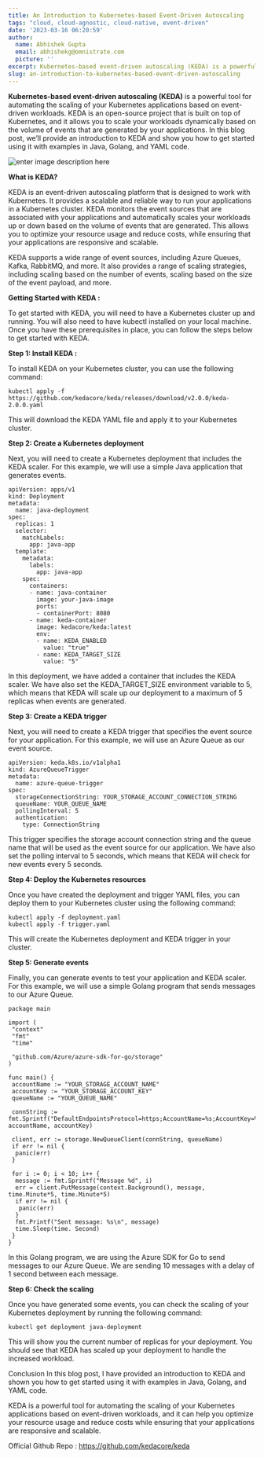 ```yaml
---
title: An Introduction to Kubernetes-based Event-Driven Autoscaling
tags: "cloud, cloud-agnostic, cloud-native, event-driven" 
date: '2023-03-16 06:20:59'
author:
  name: Abhishek Gupta
  email: abhishekg@omnistrate.com
  picture: ''
excerpt: Kubernetes-based event-driven autoscaling (KEDA) is a powerful tool for automating the scaling of your Kubernetes applications based on event-driven workloads.
slug: an-introduction-to-kubernetes-based-event-driven-autoscaling
---
```


**Kubernetes-based event-driven autoscaling (KEDA)** is a powerful tool for automating the scaling of your Kubernetes applications based on event-driven workloads. KEDA is an open-source project that is built on top of Kubernetes, and it allows you to scale your workloads dynamically based on the volume of events that are generated by your applications. In this blog post, we’ll provide an introduction to KEDA and show you how to get started using it with examples in Java, Golang, and YAML code.

![enter image description here][1]

**What is KEDA?**

KEDA is an event-driven autoscaling platform that is designed to work with Kubernetes. It provides a scalable and reliable way to run your applications in a Kubernetes cluster. KEDA monitors the event sources that are associated with your applications and automatically scales your workloads up or down based on the volume of events that are generated. This allows you to optimize your resource usage and reduce costs, while ensuring that your applications are responsive and scalable.

KEDA supports a wide range of event sources, including Azure Queues, Kafka, RabbitMQ, and more. It also provides a range of scaling strategies, including scaling based on the number of events, scaling based on the size of the event payload, and more.

**Getting Started with KEDA :**

To get started with KEDA, you will need to have a Kubernetes cluster up and running. You will also need to have kubectl installed on your local machine. Once you have these prerequisites in place, you can follow the steps below to get started with KEDA.

**Step 1: Install KEDA :**

To install KEDA on your Kubernetes cluster, you can use the following command:

    kubectl apply -f https://github.com/kedacore/keda/releases/download/v2.0.0/keda-2.0.0.yaml

This will download the KEDA YAML file and apply it to your Kubernetes cluster.

**Step 2: Create a Kubernetes deployment**

Next, you will need to create a Kubernetes deployment that includes the KEDA scaler. For this example, we will use a simple Java application that generates events.

    apiVersion: apps/v1
    kind: Deployment
    metadata:
      name: java-deployment
    spec:
      replicas: 1
      selector:
        matchLabels:
          app: java-app
      template:
        metadata:
          labels:
            app: java-app
        spec:
          containers:
          - name: java-container
            image: your-java-image
            ports:
            - containerPort: 8080
          - name: keda-container
            image: kedacore/keda:latest
            env:
            - name: KEDA_ENABLED
              value: "true"
            - name: KEDA_TARGET_SIZE
              value: "5"

In this deployment, we have added a container that includes the KEDA scaler. We have also set the KEDA_TARGET_SIZE environment variable to 5, which means that KEDA will scale up our deployment to a maximum of 5 replicas when events are generated.

**Step 3: Create a KEDA trigger**

Next, you will need to create a KEDA trigger that specifies the event source for your application. For this example, we will use an Azure Queue as our event source.

    apiVersion: keda.k8s.io/v1alpha1
    kind: AzureQueueTrigger
    metadata:
      name: azure-queue-trigger
    spec:
      storageConnectionString: YOUR_STORAGE_ACCOUNT_CONNECTION_STRING
      queueName: YOUR_QUEUE_NAME
      pollingInterval: 5
      authentication:
        type: ConnectionString

This trigger specifies the storage account connection string and the queue name that will be used as the event source for our application. We have also set the polling interval to 5 seconds, which means that KEDA will check for new events every 5 seconds.

**Step 4: Deploy the Kubernetes resources**

Once you have created the deployment and trigger YAML files, you can deploy them to your Kubernetes cluster using the following command:

    kubectl apply -f deployment.yaml
    kubectl apply -f trigger.yaml

This will create the Kubernetes deployment and KEDA trigger in your cluster.

**Step 5: Generate events**

Finally, you can generate events to test your application and KEDA scaler. For this example, we will use a simple Golang program that sends messages to our Azure Queue.

    package main
    
    import (
     "context"
     "fmt"
     "time"
    
     "github.com/Azure/azure-sdk-for-go/storage"
    )
    
    func main() {
     accountName := "YOUR_STORAGE_ACCOUNT_NAME"
     accountKey := "YOUR_STORAGE_ACCOUNT_KEY"
     queueName := "YOUR_QUEUE_NAME"
    
     connString := fmt.Sprintf("DefaultEndpointsProtocol=https;AccountName=%s;AccountKey=%s;EndpointSuffix=core.windows.net", accountName, accountKey)
    
     client, err := storage.NewQueueClient(connString, queueName)
     if err != nil {
      panic(err)
     }
    
     for i := 0; i < 10; i++ {
      message := fmt.Sprintf("Message %d", i)
      err = client.PutMessage(context.Background(), message, time.Minute*5, time.Minute*5)
      if err != nil {
       panic(err)
      }
      fmt.Printf("Sent message: %s\n", message)
      time.Sleep(time. Second)
     }
    }

In this Golang program, we are using the Azure SDK for Go to send messages to our Azure Queue. We are sending 10 messages with a delay of 1 second between each message.

**Step 6: Check the scaling**

Once you have generated some events, you can check the scaling of your Kubernetes deployment by running the following command:

    kubectl get deployment java-deployment

This will show you the current number of replicas for your deployment. You should see that KEDA has scaled up your deployment to handle the increased workload.

Conclusion In this blog post, I have provided an introduction to KEDA and shown you how to get started using it with examples in Java, Golang, and YAML code.

KEDA is a powerful tool for automating the scaling of your Kubernetes applications based on event-driven workloads, and it can help you optimize your resource usage and reduce costs while ensuring that your applications are responsive and scalable.

Official Github Repo : https://github.com/kedacore/keda


  [1]: https://keda.sh/img/logos/keda-icon-color.png
